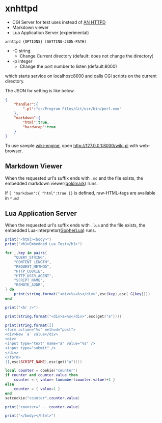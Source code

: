 xnhttpd
=======

- CGI Server for test uses instead of [AN HTTPD](https://ja.wikipedia.org/wiki/AN_HTTPD)
- Markdown viewer
- Lua Application Server (experimental)

```
xnhttpd {OPTIONS} [SETTING-JSON-PATH]
```

* -C string
    * Change Current directory (default: does not change the directory)
* -p integer
    * Change the port number to listen (default:8000)

which starts service on localhost:8000
and calls CGI scripts on the current directory.

The JSON for setting is like below.

```json
{
	"handler":{
		".pl":"c:/Program Files/Git/usr/bin/perl.exe"
	},
	"markdown":{
		"html":true,
		"hardwrap":true
	}
}
```

To use sample [wiki-engine](https://github.com/zetamatta/markdowned_wifky/), open http://127.0.0.1:8000/wiki.pl with web-browser.

Markdown Viewer
---------------

When the requested url's suffix ends with `.md` and the file exists, 
the embedded markdown viewer([goldmark](https://github.com/yuin/goldmark)) runs.

If `{ "markdown":{ "html":true }}` is defined, raw-HTML-tags are available in `*.md`

Lua Application Server
----------------------

When the requested url's suffix ends with `.lua` and the file exists, 
the embedded Lua-interpretor([GopherLua](https://github.com/yuin/gopher-lua)) runs.

```lua
print("<html><body>")
print("<h1>Embedded Lua Test</h1>")

for _,key in pairs{
    "QUERY_STRING",
    "CONTENT_LENGTH",
    "REQUEST_METHOD",
    "HTTP_COOKIE",
    "HTTP_USER_AGENT",
    "SCRIPT_NAME",
    "REMOTE_ADDR",
} do
    print(string.format("<div>%s=%s</div>",esc(key),esc(_G[key])))
end

print("<hr />")

print(string.format("<div>a=%s</div>",esc(get("a"))))

print(string.format([[
<form action="%s" method="post">
<div>New `a` value</div>
<div>
<input type="text" name="a" value="%s" />
<input type="submit" />
</div>
</form>
]],esc(SCRIPT_NAME),esc(get("a"))))

local counter = cookie("counter")
if counter and counter.value then
    counter = { value= tonumber(counter.value)+1 }
else
    counter = { value=1 }
end
setcookie("counter",counter.value)

print("counter=" .. counter.value)

print("</body></html>")
```
